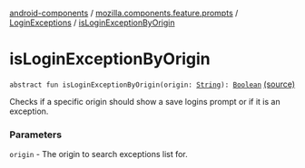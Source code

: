 [android-components](../../index.md) / [mozilla.components.feature.prompts](../index.md) / [LoginExceptions](index.md) / [isLoginExceptionByOrigin](./is-login-exception-by-origin.md)

# isLoginExceptionByOrigin

`abstract fun isLoginExceptionByOrigin(origin: `[`String`](https://kotlinlang.org/api/latest/jvm/stdlib/kotlin/-string/index.html)`): `[`Boolean`](https://kotlinlang.org/api/latest/jvm/stdlib/kotlin/-boolean/index.html) [(source)](https://github.com/mozilla-mobile/android-components/blob/master/components/feature/prompts/src/main/java/mozilla/components/feature/prompts/LoginExceptions.kt#L15)

Checks if a specific origin should show a save logins prompt or if it is an exception.

### Parameters

`origin` - The origin to search exceptions list for.